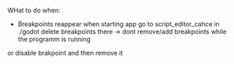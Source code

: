 WHat to do when:

- Breakpoints reappear when starting app
go to script_editor_cahce in ./godot
delete breakpoints there
-> dont remove/add breakpoints while the programm is running

or
disable brakpoint and then remove it
